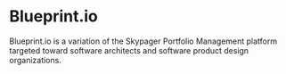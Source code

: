# Blueprint.io

Blueprint.io is a variation of the Skypager Portfolio Management platform targeted toward software architects and software product design organizations.
